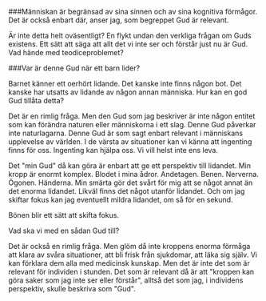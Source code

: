 ###Människan är begränsad av sina sinnen och av sina kognitiva förmågor. Det är också enbart där, anser jag, som begreppet Gud är relevant.

Är inte detta helt oväsentligt? En flykt undan den verkliga frågan om Guds existens. Ett sätt att säga att allt det vi inte ser och förstår just nu är Gud. Vad hände med teodiceproblemet?

###Var är denne Gud när ett barn lider?

Barnet känner ett oerhört lidande. Det kanske inte finns någon bot. Det kanske har utsatts av lidande av någon annan människa. Hur kan en god Gud tillåta detta?

Det är en rimlig fråga. Men den Gud som jag beskriver är inte någon entitet som kan förändra naturen eller människorna i ett slag. Denne Gud påverkar inte naturlagarna. Denne Gud är som sagt enbart relevant i människans upplevelse av världen. I de värsta av situationer kan vi känna att ingenting finns för oss. Ingenting kan hjälpa oss. Vi vill helst inte ens leva.

Det "min Gud" då kan göra är enbart att ge ett perspektiv till lidandet. Min kropp är enormt komplex. Blodet i mina ådror. Andetagen. Benen. Nerverna. Ögonen. Händerna. Min smärta gör det svårt för mig att se något annat än det enorma lidandet. Likväl finns det något utanför lidandet. Och om jag skiftar fokus kan jag eventuellt mildra lidandet, om så för en sekund.

Bönen blir ett sätt att skifta fokus.

Vad ska vi med en sådan Gud till?

Det är också en rimlig fråga. Men glöm då inte kroppens enorma förmåga att klara av svåra situationer, att bli frisk från sjukdomar, att läka sig själv. Vi kan förklara dem alla med medicinsk kunskap. Men det är inte det som är relevant för individen i stunden. Det som är relevant då är att "kroppen kan göra saker som jag inte ser eller förstår", alltså det som jag, i individens perspektiv, skulle beskriva som "Gud".
